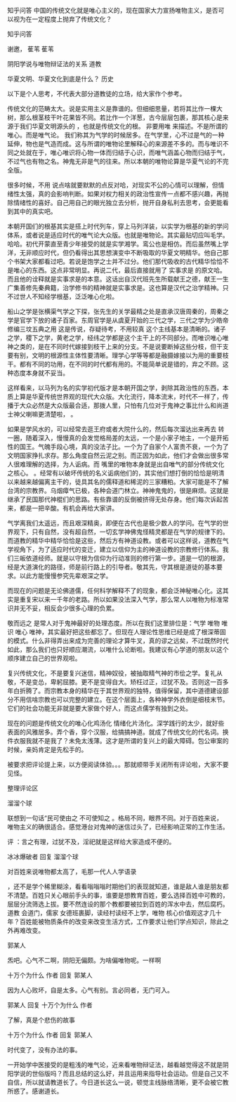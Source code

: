 
 知乎问答 中国的传统文化就是唯心主义的，现在国家大力宣扬唯物主义，是否可以视为在一定程度上抛弃了传统文化？ 
 
 
 
 
 
 知乎问答 
 
 

 

 谢邀， 萑苇 萑苇 

 阴阳学说与唯物辩证法的关系 道教 

 华夏文明、华夏文化到底是什么？ 历史 

 

 以下是个人思考，不代表大部分道教徒的立场，给大家作个参考。

 

 传统文化的范畴太大。说是实用主义是靠谱的。但细细思量，若将其比作一棵大树，那么根茎枝干叶花果皆不同。若比作一个洋葱，古今层层包裹，那其核心是来源于我们华夏文明源头的 ，也就是传统文化的根。 非要用唯 来描述。不是所谓的唯心。而是唯气论。 我们称其为气学的时候居多。在气学里，心不过是气的一种延伸，物也是气造而成。这与所谓的唯物论里解释心的来源差不多的。而与唯识不同之处就在于，唯心唯识将心物一体而归结于心识，而唯气涵盖心物而归结于气，不过气也有物之名。神鬼无非是气的往来。所以本朝的唯物论算是华夏气论的不完全版。

 

 很多时候，不用 说点啥就要默默的点反对哈，对现实不公的心情可以理解，但情绪性太强，真的会影响判断。如果对权力相关的政治性宣传一点都不感兴趣，再抛除情绪性的喜好。自己用自己的眼光独立去分析，抛开自身私利去思考，会更能看到其中的真实吧。

 

 本朝开国们的根基其实是搭上时代列车，穿上马列洋装，以实学为根基的新的学问体系，或者说是适应时代的唯气论大众版。也就是唯物论。其实最贴切应叫毛学。哈哈。初代开蒙直至青少年接受的就是实学湘学。鸾公也是相仿。而后虽然嘴上学洋，无非顺应时代，但仍看得出其思想演变中不断吸取的华夏文明精华。他自己那个书架大家都看过吧。若说是饱学之士并不过分。他们那代吸收的古代精华恰恰不是唯心的东西。这点非常明显。再说二代，最后直接就用了 实事求是 的原文哈。而且他的诠释就是实事求是的本意。这话出自汉代班先生所载献王之德，献王一生广集善修先秦典籍，治学修书的精神就是实事求是。这也算是汉代之治学精神。只不过世人不知经学根基，泛泛唯心化啦。

 

 船山之学是张横渠气学之下探，张先生的关学最精之处是直承汉唐周秦的，周秦之学是官学下放的诸子百家。东周官学是从虞夏开始的三代之学，三代之学为少皓帝修编三坟五典之用 这是传说，存疑待考，不用较真 这个主线基本是清晰的。诸子之学，稷下之学，黄老之学，经纬之学都是这个主干上的不同部分。而唯识唯心唯神之类的，是在不同时代嫁接到枝干上来的分支。不是说要断掉这些分枝，但干支要有别，文明的根源性主体性要清晰。理学心学等等都是融摄嫁接以为用的重要枝干。都有不同的功用，在不同的时代都有用的。不能简单说是错的，弃之不顾。这种态度本身就不妥当。

 

 这样看来，以马列为名的实学初代版才是本朝开国之学，剥除其政治性的东西，本质上算是华夏传统世界观的现代大众版。大化流行，降本流末，时代不一样了，传播于大众必然是大众版最合适，那拨人里，只怕有几位对于鬼神之事比什么和尚道士神父喇嘛更清楚啦， 。

 

 如果是学风水的，可以经常去逛王府或者大院什么的，然后每次溜达出来再去 转一圈，随着深入，慢慢真的会发觉格局差的太远，一个是小家子地主，一个是开拓性的国王。气魄手段心境，真的没法子比。一个为了自家个人富贵不衰，一个为了文明国家挣扎求存。那么角度自然云泥之别。而正因为如此，他们才会做出很多常人很难理解的选择，为人诟病。而 嘴里的唯物本身就是出自唯气的部分传统文化之核心。 。经常有以破坏传统的名义诟病他们的，其实他们想打倒的恰恰是明清以来越来越偏离主干的，徒具其名的儒释道和稀泥的三家糟粕。大家可能是不了解台湾的宗教界。乌烟瘴气已极，各种会道门林立。神神鬼鬼的，很是麻烦。这就是继承了民国那代神棍们的思路。有些靠谱的反倒被挤得无处存身。他们每次诉起苦来，都是一把辛酸。有机会再给大家讲。

 

 气学离我们太遥远，而且艰深精奥，即便在古代也是极少数人的学问。在气学的世界观下，只有自然，没有超自然，一切玄学神佛鬼怪精灵都是在气学的规律下的。而道教的精华中精华恰恰是这些，然后方有神道设教。或者可以这样说，道教在气学视角下，为了适应时代的变迁，建立以信仰为主的神道设教的宗教修行体系。我们三皈依道经师。就是以守根为信仰为行动准则的修行第一步。道是一切的根源，经是大道演化的路径，师是前行路上的引导者。敬其先，守其根是道徒的基本要求。以此方能慢慢参究先辈艰深之学。

 

 而现在的问题是无论佛道儒，任何科学解释不了的现象，都会泛神秘唯心化。这其实是重复宋以来一千年的老路。所以如果没法深入气学，那么常人以唯物为标准常识并无不妥，相反会少很多心理的负累。

 

 敬而远之 是常人对于鬼神最好的处理态度。所以在我们这里排位是：气学 唯物 唯识 唯心 唯神，其实最好把这些都忘了。但现在人理论性思维已经是成了根深蒂固的模式。什么非得弄出来成为完善的理论才算牛叉，真的谬之远矣，不过既然时代如此，那么我们也只好顺应潮流，以唯什么论断啦。我建议有心学道的朋友以这个顺序建立自己的世界观啦。

 

 复兴传统文化，不是要复兴迷信，精神奴役，被抽取精气神的市侩之学。复礼从敬，不是变怂，卑躬屈膝。更不是变得自大。矫枉过正，过犹不及。否则这一百多年白折腾了。而宗教本身的精华在于其世界观的独特，值得保留，其中道德建设部分不用信啥宗教也可以完整的建立。在这个层面上，各种神学外衣倒是细枝末节。它们的社会功能无非就是要大家做个好人，而这点儒学有独到之处。

 

 现在的问题是传统文化的唯心化鸡汤化 情绪化片汤化。深学践行的太少，就好些表面的风雅居多。弄个香，穿个汉服，给搞搞神道。就成了传统文化的代名词。换件衣服我就不是我了？未免太浅薄。这才是所谓的复兴上的最大障碍。包公审案的时候，亲妈肯定是先松手的。 

 

 被要求把评论提上来，以方便阅读体验。。。那就顺带手关闭所有评论啦，大家不要见怪。 

 整理评论区 

 溜溜个球 

 联想到一句话“民可使由之 不可使知之 。格局不同，眼界不同。对于百姓来说，唯物主义的确很适合。感觉港台对鬼神的迷信过头了，已经影响正常的工作生活。

 

 评 ：言之有理，过犹不及，淫祀就是这样给大家造成不便的。

 

 冰冰爆破者 回复 溜溜个球 

 对百姓来说唯物都太高了，毛那一代人人学语录

 ，还不是学个稀里糊涂，看看嗡嗡嗡时期他们的表现就知道，谁是敌人谁是朋友都不清楚。百姓只关心眼前手头的事，谁要是想教育百姓，要么选择百姓中可教的，层层分流筛选上拔。要不然连设的那个教都要被拉到百姓的浑水中去，然后腐朽。道教 会道门，儒家 女德班裹脚，读经村读经不上学，唯物 核心价值观这才几十年？百姓能被物质条件的改变来改变生活方式，工作要求让他们学点知识，除此之外再难改变。

 

 

 郭某人 

 炁吧。心气不二啊，阴阳无偏颇。为啥偏唯物呢。一样啊 

 

 十万个为什么 作者 回复 郭某人 

 因为人心败坏，自是太多。心气有别。言必同者，无门可入。

 

 郭某人 回复 十万个为什么 作者 

 了解，真是个悲伤的故事 

 

 十万个为什么 作者 回复 郭某人 

 时代变了，没有办法的事。

 

 

 一开始学中医接受的是粗浅的唯气论，近来看唯物辩证法，越看越觉得这不就是阴阳学说的世俗版吗？而且总结的这么好，并且运用来指导社会运动。但是自己又不自信，所以就请教道长了。今日道长这么一说，顿觉主线脉络清晰，更不会被它教所惑了。感谢道长。 